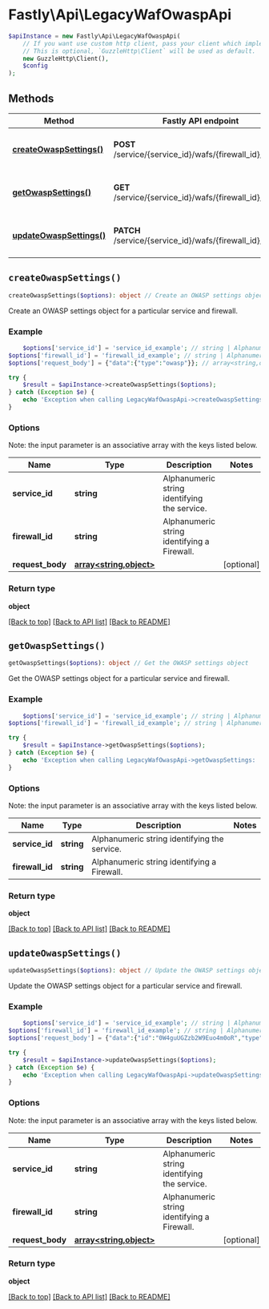 # Fastly\Api\LegacyWafOwaspApi


```php
$apiInstance = new Fastly\Api\LegacyWafOwaspApi(
    // If you want use custom http client, pass your client which implements `GuzzleHttp\ClientInterface`.
    // This is optional, `GuzzleHttp\Client` will be used as default.
    new GuzzleHttp\Client(),
    $config
);
```

## Methods

Method | Fastly API endpoint | Description
------------- | ------------- | -------------
[**createOwaspSettings()**](LegacyWafOwaspApi.md#createOwaspSettings) | **POST** /service/{service_id}/wafs/{firewall_id}/owasp | Create an OWASP settings object
[**getOwaspSettings()**](LegacyWafOwaspApi.md#getOwaspSettings) | **GET** /service/{service_id}/wafs/{firewall_id}/owasp | Get the OWASP settings object
[**updateOwaspSettings()**](LegacyWafOwaspApi.md#updateOwaspSettings) | **PATCH** /service/{service_id}/wafs/{firewall_id}/owasp | Update the OWASP settings object


## `createOwaspSettings()`

```php
createOwaspSettings($options): object // Create an OWASP settings object
```

Create an OWASP settings object for a particular service and firewall.

### Example
```php
    $options['service_id'] = 'service_id_example'; // string | Alphanumeric string identifying the service.
$options['firewall_id'] = 'firewall_id_example'; // string | Alphanumeric string identifying a Firewall.
$options['request_body'] = {"data":{"type":"owasp"}}; // array<string,object>

try {
    $result = $apiInstance->createOwaspSettings($options);
} catch (Exception $e) {
    echo 'Exception when calling LegacyWafOwaspApi->createOwaspSettings: ', $e->getMessage(), PHP_EOL;
}
```

### Options

Note: the input parameter is an associative array with the keys listed below.

Name | Type | Description  | Notes
------------- | ------------- | ------------- | -------------
**service_id** | **string** | Alphanumeric string identifying the service. |
**firewall_id** | **string** | Alphanumeric string identifying a Firewall. |
**request_body** | [**array<string,object>**](../Model/object.md) |  | [optional]

### Return type

**object**

[[Back to top]](#) [[Back to API list]](../../README.md#endpoints)
[[Back to README]](../../README.md)

## `getOwaspSettings()`

```php
getOwaspSettings($options): object // Get the OWASP settings object
```

Get the OWASP settings object for a particular service and firewall.

### Example
```php
    $options['service_id'] = 'service_id_example'; // string | Alphanumeric string identifying the service.
$options['firewall_id'] = 'firewall_id_example'; // string | Alphanumeric string identifying a Firewall.

try {
    $result = $apiInstance->getOwaspSettings($options);
} catch (Exception $e) {
    echo 'Exception when calling LegacyWafOwaspApi->getOwaspSettings: ', $e->getMessage(), PHP_EOL;
}
```

### Options

Note: the input parameter is an associative array with the keys listed below.

Name | Type | Description  | Notes
------------- | ------------- | ------------- | -------------
**service_id** | **string** | Alphanumeric string identifying the service. |
**firewall_id** | **string** | Alphanumeric string identifying a Firewall. |

### Return type

**object**

[[Back to top]](#) [[Back to API list]](../../README.md#endpoints)
[[Back to README]](../../README.md)

## `updateOwaspSettings()`

```php
updateOwaspSettings($options): object // Update the OWASP settings object
```

Update the OWASP settings object for a particular service and firewall.

### Example
```php
    $options['service_id'] = 'service_id_example'; // string | Alphanumeric string identifying the service.
$options['firewall_id'] = 'firewall_id_example'; // string | Alphanumeric string identifying a Firewall.
$options['request_body'] = {"data":{"id":"0W4guUGZzb2W9Euo4m0oR","type":"owasp","attributes":{"inbound_anomaly_score_threshold":42}}}; // array<string,object>

try {
    $result = $apiInstance->updateOwaspSettings($options);
} catch (Exception $e) {
    echo 'Exception when calling LegacyWafOwaspApi->updateOwaspSettings: ', $e->getMessage(), PHP_EOL;
}
```

### Options

Note: the input parameter is an associative array with the keys listed below.

Name | Type | Description  | Notes
------------- | ------------- | ------------- | -------------
**service_id** | **string** | Alphanumeric string identifying the service. |
**firewall_id** | **string** | Alphanumeric string identifying a Firewall. |
**request_body** | [**array<string,object>**](../Model/object.md) |  | [optional]

### Return type

**object**

[[Back to top]](#) [[Back to API list]](../../README.md#endpoints)
[[Back to README]](../../README.md)
